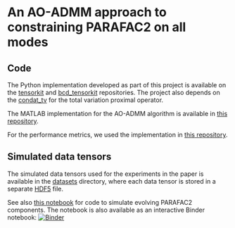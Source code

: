 # An AO-ADMM approach to constraining PARAFAC2 on all modes


## Code

The Python implementation developed as part of this project is available on the [tensorkit](https://github.com/marieroald/tensorkit)
and [bcd_tensorkit](https://github.com/marieroald/bcd_tensorkit) repositories. The project also depends on the [condat_tv](https://github.com/marieroald/condat_tv)
for the total variation proximal operator.

The MATLAB implementation for the AO-ADMM algorithm is available in [this repository](https://github.com/AOADMM-DataFusionFramework/AOADMM-PARAFAC2).

For the performance metrics, we used the implementation in [this repository](https://github.com/marieroald/component-vis).


## Simulated data tensors

The simulated data tensors used for the experiments in the paper is available in the [datasets](datasets/) directory, where each data tensor is stored in
a separate [HDF5](https://www.hdfgroup.org/solutions/hdf5/) file.

See also [this notebook](Simulation_of_components.ipynb) for code to simulate evolving PARAFAC2 components. The notebook is also available as an interactive Binder notebook: [![Binder](https://mybinder.org/badge_logo.svg)](https://mybinder.org/v2/gh/marieroald/PARAFAC2-AOADMM-SIMODS/HEAD?filepath=Simulation_of_components.ipynb)
